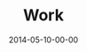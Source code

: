 ---
layout: message
category: message
series: "The New Man"
title: "Work"
date: 2014-05-10-00-00
message_id: 863
audio: "http://s3.amazonaws.com/crossroads-media/messages/audio/thenewman_03.mp3"
audio-duration: ":"
description: "Kirk Perry talks about the new man and work."
video: "http://s3.amazonaws.com/crossroads-media/messages/video/thenewman_03.mp4"
video-duration: ":"
yt-embed-url: "//www.youtube.com/embed/EEYi5RUY01w"
video-image: "http://s3.amazonaws.com/crossroads-media/images/thenewman_03.jpg"
program: "http://s3.amazonaws.com/crossroads-media/documents/05_10-11_14Program_LO.pdf"
tag: 
 - kirk-perry
 - crossroads
 - crossroads-church
 - work
explicit: false
---